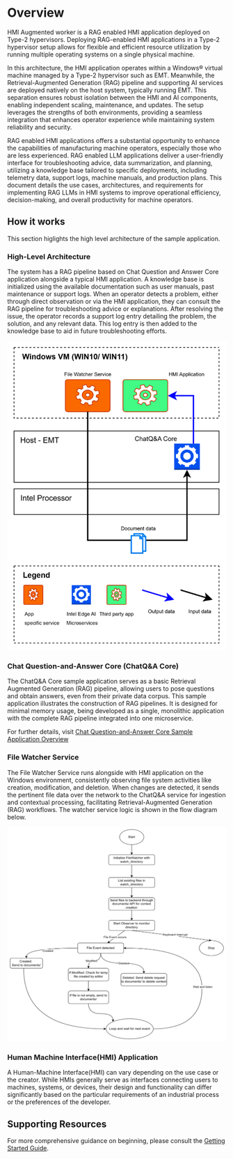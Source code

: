 # Overview
HMI Augmented worker is a RAG enabled HMI application deployed on Type-2 hypervisors. Deploying RAG-enabled HMI applications in a Type-2 hypervisor setup allows for flexible and efficient resource utilization by running multiple operating systems on a single physical machine. 

In this architecture, the HMI application operates within a Windows® virtual machine managed by a Type-2 hypervisor such as EMT. Meanwhile, the Retrieval-Augmented Generation (RAG) pipeline and supporting AI services are deployed natively on the host system, typically running EMT. This separation ensures robust isolation between the HMI and AI components, enabling independent scaling, maintenance, and updates. The setup leverages the strengths of both environments, providing a seamless integration that enhances operator experience while maintaining system reliability and security.

RAG enabled HMI applications offers a substantial opportunity to enhance the capabilities of manufacturing machine operators, especially those who are less experienced. RAG enabled LLM applications deliver a user-friendly interface for troubleshooting advice, data summarization, and planning, utilizing a knowledge base tailored to specific deployments, including telemetry data, support logs, machine manuals, and production plans. This document details the use cases, architectures, and requirements for implementing RAG LLMs in HMI systems to improve operational efficiency, decision-making, and overall productivity for machine operators.

## How it works
This section higlights the high level architecture of the sample application.

### High-Level Architecture
The system has a RAG pipeline based on Chat Question and Answer Core application alongside a typical HMI application. A knowledge base is initialized using the available documentation such as user manuals, past maintenance or support logs. When an operator detects a problem, either through direct observation or via the HMI application, they can consult the RAG pipeline for troubleshooting advice or explanations. After resolving the issue, the operator records a support log entry detailing the problem, the solution, and any relevant data. This log entry is then added to the knowledge base to aid in future troubleshooting efforts.


![HMI Augmented Worker Architecture Diagram](./_images/hmi-augmented-worker-architecture.png)

### Chat Question-and-Answer Core (ChatQ&A Core)

The ChatQ&A Core sample application serves as a basic Retrieval Augmented Generation (RAG) pipeline, allowing users to pose questions and obtain answers, even from their private data corpus. This sample application illustrates the construction of RAG pipelines. It is designed for minimal memory usage, being developed as a single, monolithic application with the complete RAG pipeline integrated into one microservice.

For further details, visit [Chat Question-and-Answer Core Sample Application Overview](https://github.com/open-edge-platform/edge-ai-libraries/blob/main/sample-applications/chat-question-and-answer-core/docs/user-guide/overview.md)

### File Watcher Service

The File Watcher Service runs alongside with HMI application on the Windows environment, consistently observing file system activities like creation, modification, and deletion. When changes are detected, it sends the pertinent file data over the network to the ChatQ&A service for ingestion and contextual processing, facilitating Retrieval-Augmented Generation (RAG) workflows. The watcher service logic is shown in the flow diagram below.

![File Watcher Service Implementation Logic Flow](./_images/file-watcher-implementation-logic.png)

### Human Machine Interface(HMI) Application

A Human-Machine Interface(HMI) can vary depending on the use case or the creator. While HMIs generally serve as interfaces connecting users to machines, systems, or devices, their design and functionality can differ significantly based on the particular requirements of an industrial process or the preferences of the developer.

## Supporting Resources

For more comprehensive guidance on beginning, please consult the [Getting Started Guide](./get-started.md).